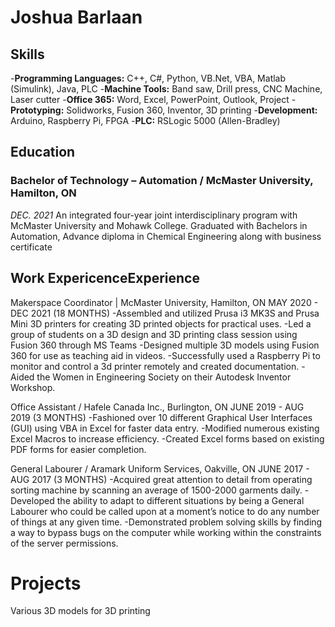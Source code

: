 # Joshua Barlaan

## Skills
-**Programming Languages:** C++, C#, Python, VB.Net, VBA, Matlab (Simulink), Java, PLC
-**Machine Tools:** Band saw, Drill press, CNC Machine, Laser cutter
-**Office 365:** Word, Excel, PowerPoint, Outlook, Project
-**Prototyping:** Solidworks, Fusion 360, Inventor, 3D printing
-**Development:** Arduino, Raspberry Pi, FPGA
-**PLC:** RSLogic 5000 (Allen-Bradley)

## Education
### Bachelor of Technology – Automation / McMaster University, Hamilton, ON
*DEC. 2021*
An integrated four-year joint interdisciplinary program with McMaster University and Mohawk College. Graduated with 
Bachelors in Automation, Advance diploma in Chemical Engineering along with business certificate

## Work ExpericenceExperience
Makerspace Coordinator | McMaster University, Hamilton, ON
MAY 2020 - DEC 2021 (18 MONTHS)
-Assembled and utilized Prusa i3 MK3S and Prusa Mini 3D printers for creating 3D printed objects for practical uses.
-Led a group of students on a 3D design and 3D printing class session using Fusion 360 through MS Teams
-Designed multiple 3D models using Fusion 360 for use as teaching aid in videos.
-Successfully used a Raspberry Pi to monitor and control a 3d printer remotely and created documentation.
-Aided the Women in Engineering Society on their Autodesk Inventor Workshop.

Office Assistant / Hafele Canada Inc., Burlington, ON
JUNE 2019 - AUG 2019 (3 MONTHS)
-Fashioned over 10 different Graphical User Interfaces (GUI) using VBA in Excel for faster data entry.
-Modified numerous existing Excel Macros to increase efficiency.
-Created Excel forms based on existing PDF forms for easier completion.

General Labourer / Aramark Uniform Services, Oakville, ON
JUNE 2017 - AUG 2017 (3 MONTHS)
-Acquired great attention to detail from operating sorting machine by scanning an average of 1500-2000 garments daily.
-Developed the ability to adapt to different situations by being a General Labourer who could be called upon at a 
moment’s notice to do any number of things at any given time.
-Demonstrated problem solving skills by finding a way to bypass bugs on the computer while working within the 
constraints of the server permissions.

# Projects
Various 3D models for 3D printing
